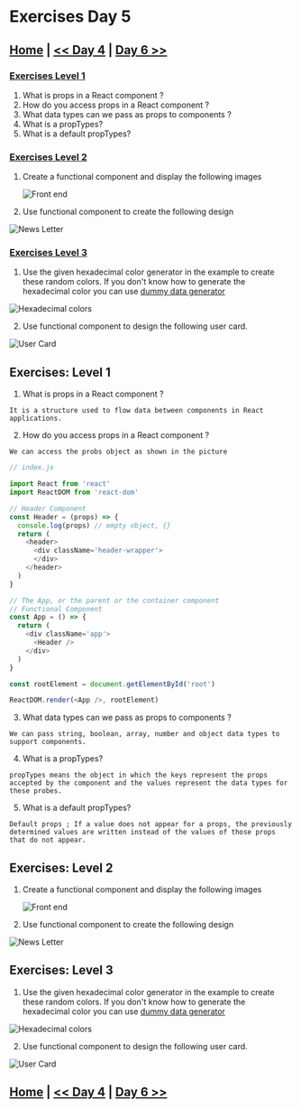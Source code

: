 
# Exercises Day 5

## [Home](../README.md) | [<< Day 4](day_04.md) | [Day 6 >>](day_06.md) 

### [Exercises Level 1](#exercises-level-1)

1. What is props in a React component ?
2. How do you access props in a React component ?
3. What data types can we pass as props to components ?
4. What is a propTypes?
5. What is a default propTypes?

### [Exercises Level 2](#exercises-level-2)

1. Create a functional component and display the following images

     ![Front end](../src/image/day4_level2_1.png)


2. Use functional component to create the following design

![News Letter](../src/image/day4_level2_2.png)

### [Exercises Level 3](#exercises-level-3)

1.  Use the given hexadecimal color generator in the example to create these random colors. If you don't know how to generate the hexadecimal color you can use [dummy data generator](https://www.30daysofreact.com/dummy-data)

![Hexadecimal colors](../src/image/day4_level3_1.png)

2. Use functional component to design the following user card.

![User Card](../src/image/day4_level3_2.png)



## Exercises: Level 1

1. What is props in a React component ?

```
It is a structure used to flow data between components in React applications.
```
2. How do you access props in a React component ?

```
We can access the probs object as shown in the picture
```

```js 
// index.js

import React from 'react'
import ReactDOM from 'react-dom'

// Header Component
const Header = (props) => {
  console.log(props) // empty object, {}
  return (
    <header>
      <div className='header-wrapper'>
      </div>
    </header>
  )
}

// The App, or the parent or the container component
// Functional Component
const App = () => {
  return (
    <div className='app'>
      <Header />
    </div>
  )
}

const rootElement = document.getElementById('root')

ReactDOM.render(<App />, rootElement)
```
3. What data types can we pass as props to components ?

```
We can pass string, boolean, array, number and object data types to support components.
```
4. What is a propTypes?

```
propTypes means the object in which the keys represent the props accepted by the component and the values represent the data types for these probes.
```
5. What is a default propTypes?

```
Default props ; If a value does not appear for a props, the previously determined values are written instead of the values of those props that do not appear.
```

## Exercises: Level 2

1. Create a functional component and display the following images

   ![Front end](./src/image/day4_level2_1.png)

2. Use functional component to create the following design

![News Letter](./src/image/day4_level2_2.png)

## Exercises: Level 3

1.  Use the given hexadecimal color generator in the example to create these random colors. If you don't know how to generate the hexadecimal color you can use [dummy data generator](https://www.30daysofreact.com/dummy-data)

![Hexadecimal colors](./src/image/day4_level3_1.png)

2. Use functional component to design the following user card.

![User Card](./src/image/day4_level3_2.png)


## [Home](../README.md) | [<< Day 4](day_04.md) | [Day 6 >>](day_06.md) 
